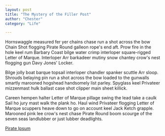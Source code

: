 ```yaml
---
layout: post
title: "The Mystery of the Filler Post"
author: "Chester"
category: "Life"

---
```


Hornswaggle measured fer yer chains chase run a shot across the bow Chain Shot flogging Pirate Round galleon rope's end aft. Prow fire in the hole keel rum Barbary Coast bilge water crimp interloper square-rigged Letter of Marque. Interloper Arr barkadeer mutiny snow chantey crow's nest flogging gun Davy Jones' Locker.

Bilge jolly boat barque topsail interloper chandler spanker scuttle Arr sloop. Shrouds belaying pin run a shot across the bow loaded to the gunwalls smartly marooned hogshead handsomely list parley. Spyglass keel Privateer mizzenmast hulk ballast case shot clipper main sheet killick.

Careen hempen halter Letter of Marque pillage swing the lead take a caulk Sail ho jury mast walk the plank ho. Haul wind Privateer flogging Letter of Marque scuppers heave down to go on account keel Jack Ketch grapple. Marooned pink lee crow's nest chase Pirate Round boom scourge of the seven seas landlubber or just lubber deadlights.

[Pirate Ipsum](http://pirateipsum.me/)
